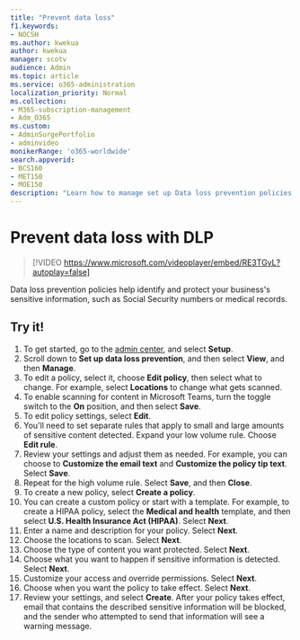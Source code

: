 ```yaml
---
title: "Prevent data loss"
f1.keywords:
- NOCSH
ms.author: kwekua
author: kwekua
manager: scotv
audience: Admin
ms.topic: article
ms.service: o365-administration
localization_priority: Normal
ms.collection: 
- M365-subscription-management 
- Adm_O365
ms.custom: 
- AdminSurgePortfolio
- adminvideo
monikerRange: 'o365-worldwide'
search.appverid:
- BCS160
- MET150
- MOE150
description: "Learn how to manage set up Data loss prevention policies."
---
```


# Prevent data loss with DLP

> [!VIDEO https://www.microsoft.com/videoplayer/embed/RE3TGvL?autoplay=false]

Data loss prevention policies help identify and protect your business's sensitive information, such as Social Security numbers or medical records. 

## Try it!

1. To get started, go to the [admin center](https://admin.microsoft.com), and select **Setup**.
1. Scroll down to **Set up data loss prevention**, and then select **View**, and then **Manage**.
1. To edit a policy, select it, choose **Edit policy**, then select what to change. For example, select **Locations** to change what gets scanned.
1. To enable scanning for content in Microsoft Teams, turn the toggle switch to the **On** position, and then select **Save**.
1. To edit policy settings, select **Edit**.
1. You'll need to set separate rules that apply to small and large amounts of sensitive content detected. Expand your low volume rule. Choose **Edit rule**.
1. Review your settings and adjust them as needed. For example, you can choose to **Customize the email text** and **Customize the policy tip text**. Select **Save**.
1. Repeat for the high volume rule. Select **Save**, and then **Close**.
1. To create a new policy, select **Create a policy**.
1. You can create a custom policy or start with a template. For example, to create a HIPAA policy, select the **Medical and health** template, and then select **U.S. Health Insurance Act (HIPAA)**. Select **Next**.
1. Enter a name and description for your policy. Select **Next**.
1. Choose the locations to scan. Select **Next**.
1. Choose the type of content you want protected. Select **Next**.
1. Choose what you want to happen if sensitive information is detected. Select **Next**.
1. Customize your access and override permissions. Select **Next**.
1. Choose when you want the policy to take effect. Select **Next**.
1. Review your settings, and select **Create**. After your policy takes effect, email that contains the described sensitive information will be blocked, and the sender who attempted to send that information will see a warning message.